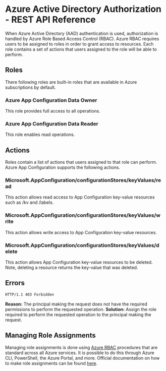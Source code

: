 # Azure Active Directory Authorization - REST API Reference

When Azure Active Directory (AAD) authentication is used, authorization is handled by Azure Role Based Access Control (RBAC). Azure RBAC requires users to be assigned to roles in order to grant access to resources. Each role contains a set of actions that users assigned to the role will be able to perform.

## Roles

There following roles are built-in roles that are available in Azure subscriptions by default.

### Azure App Configuration Data Owner

This role provides full access to all operations.

### Azure App Configuration Data Reader

This role enables read operations.

## Actions

Roles contain a list of actions that users assigned to that role can perform. Azure App Configuration supports the following actions.

### Microsoft.AppConfiguration/configurationStores/keyValues/read

This action allows read access to App Configuration key-value resources such as /kv and /labels.

### Microsoft.AppConfiguration/configurationStores/keyValues/write

This action allows write access to App Configuration key-value resources.

### Microsoft.AppConfiguration/configurationStores/keyValues/delete

This action allows App Configuration key-value resources to be deleted. Note, deleting a resource returns the key-value that was deleted.

## Errors

```sh
HTTP/1.1 403 Forbidden
```
**Reason:** The principal making the request does not have the required permissions to perform the requested operation.
**Solution:** Assign the role required to perform the requested operation to the principal making the request.

## Managing Role Assignments

Managing role assignments is done using [Azure RBAC](https://docs.microsoft.com/en-us/azure/role-based-access-control/overview) procedures that are standard across all Azure services. It is possible to do this through Azure CLI, PowerShell, the Azure Portal, and more. Official documentation on how to make role assignments can be found [here](https://docs.microsoft.com/en-us/azure/role-based-access-control/role-assignments-portal).